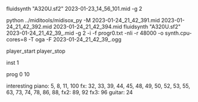 fluidsynth "A320U.sf2" 2023-01-23_14_56_101.mid -g 2


python ../miditools/midisox_py -M 2023-01-24_21_42_391.mid 2023-01-24_21_42_392.mid 2023-01-24_21_42_394.mid
fluidsynth "A320U.sf2" 2023-01-24_21_42_39_.mid -g 2 -i -f progr0.txt -nli -r 48000 -o synth.cpu-cores=8 -T oga -F 2023-01-24_21_42_39_.ogg

player_start
player_stop

inst 1

prog 0 10


interesting 
piano: 5, 8, 11, 100
fx: 32, 33, 39, 44, 45, 48, 49, 50, 52, 53, 55, 63, 73, 74, 78, 86, 88, 
fx2: 89, 92
fx3: 96
guitar: 24